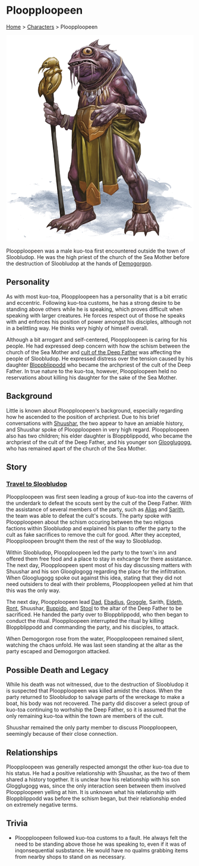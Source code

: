 # Ploopploopeen

[Home](../../README.md) > [Characters](../info.md) > Ploopploopeen

![Ploopploopeen](Ploopploopeen.png)

Ploopploopeen was a male kuo-toa first encountered outside the town of Sloobludop. He was the high priest of the church of the Sea Mother before the destruction of Sloobludop at the hands of [Demogorgon](../../lore/demon_lords/demogorgon.md).

## Personality
As with most kuo-toa, Ploopploopeen has a personality that is a bit erratic and eccentric. Following kuo-toa customs, he has a strong desire to be standing above others while he is speaking, which proves difficult when speaking with larger creatures. He forces respect out of those he speaks with and enforces his position of power amongst his disciples, although not in a belittling way. He thinks very highly of himself overall.

Although a bit arrogant and self-centered, Ploopploopeen is caring for his people. He had expressed deep concern with how the schism between the church of the Sea Mother and [cult of the Deep Father](../../lore/organizations/deepfather.md) was affecting the people of Sloobludop. He expressed distress over the tension caused by his daughter [Bloppblippodd](bloppblippodd.md) who became the archpriest of the cult of the Deep Father. In true nature to the kuo-toa, however, Ploopploopeen held no reservations about killing his daughter for the sake of the Sea Mother.

## Background
Little is known about Ploopploopeen's background, especially regarding how he ascended to the position of archpriest. Due to his brief conversations with [Shuushar](../party/shuushar.md), the two appear to have an amiable history, and Shuushar spoke of Ploopploopeen in very high regard. Ploopploopeen also has two children; his elder daughter is Bloppblippodd, who became the archpriest of the cult of the Deep Father, and his younger son [Glooglugogg](glooglugogg.md), who has remained apart of the church of the Sea Mother.

## Story
### [Travel to Sloobludop](../../sessions/arc02/info.md)
Ploopploopeen was first seen leading a group of kuo-toa into the caverns of the underdark to defeat the scouts sent by the cult of the Deep Father. With the assistance of several members of the party, such as [Alias](../pcs/alias.md) and [Sarith](../party/sarith.md), the team was able to defeat the cult's scouts. The party spoke with Ploopploopeen about the schism occuring between the two religous factions within Sloobludop and explained his plan to offer the party to the cult as fake sacrifices to remove the cult for good. After they accepted, Ploopploopeen brought them the rest of the way to Sloobludop.

Within Sloobludop, Ploopploopeen led the party to the town's inn and offered them free food and a place to stay in exhcange for there assistance. The next day, Ploopploopeen spent most of his day discussing matters with Shuushar and his son Glooglogogg regarding the place for the infiltration. When Glooglugogg spoke out against this idea, stating that they did not need outsiders to deal with their problems, Ploopploopeen yelled at him that this was the only way.

The next day, Ploopploopeen lead [Dad](../pcs/dad.md), [Ebadius](../pcs/ebadius.md), [Groggle](../pcs/groggle.md), Sarith, [Eldeth](../party/eldeth.md), [Ront](../party/ront.md), Shuushar, [Buppido](../party/buppido.md), and [Stool](../party/stool.md) to the altar of the Deep Father to be sacrificed. He handed the party over to Bloppblippodd, who then began to conduct the ritual. Ploopploopeen interrupted the ritual by killing Bloppblippodd and commanding the party, and his disciples, to attack.

When Demogorgon rose from the water, Ploopploopeen remained silent, watching the chaos unfold. He was last seen standing at the altar as the party escaped and Demogorgon attacked.

## Possible Death and Legacy
While his death was not witnessed, due to the destruction of Sloobludop it is suspected that Ploopploopeen was killed amidst the chaos. When the party returned to Sloobludop to salvage parts of the wreckage to make a boat, his body was not recovered. The party did discover a select group of kuo-toa continuing to worhship the Deep Father, so it is assumed that the only remaining kuo-toa within the town are members of the cult.

Shuushar remained the only party member to discuss Ploopploopeen, seemingly because of their close connection.

## Relationships
Ploopploopeen was generally respected amongst the other kuo-toa due to his status. He had a positive relationship with Shuushar, as the two of them shared a history together. It is unclear how his relationship with his son Glogglugogg was, since the only interaction seen between them involved Ploopploopeen yelling at him. It is unknown what his relationship with Bloppblippodd was before the schism began, but their relationship ended on extremely negative terms.

## Trivia
* Ploopploopeen followed kuo-toa customs to a fault. He always felt the need to be standing above those he was speaking to, even if it was of inqonsequential susbstance. He would have no qualms grabbing items from nearby shops to stand on as necessary.
